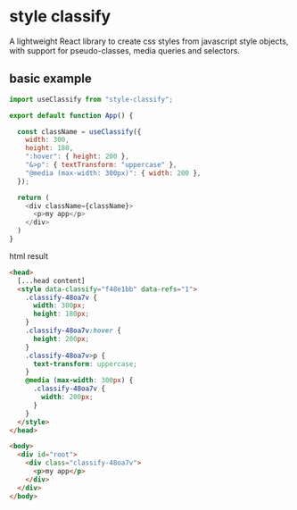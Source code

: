 # style classify

A lightweight React library to create css styles from javascript style objects, with support for pseudo-classes, media queries and selectors.

## basic example

```javascript
import useClassify from "style-classify";

export default function App() {

  const className = useClassify({
    width: 300,
    height: 180,
    ":hover": { height: 200 },
    "&>p": { textTransform: "uppercase" },
    "@media (max-width: 300px)": { width: 200 },
  });

  return (
    <div className={className}>
      <p>my app</p>
    </div>
  )
}
```

html result

```html
<head>
  [...head content]
  <style data-classify="f48e1bb" data-refs="1">
    .classify-48oa7v {
      width: 300px;
      height: 180px;
    }
    .classify-48oa7v:hover {
      height: 200px;
    }
    .classify-48oa7v>p {
      text-transform: uppercase;
    }
    @media (max-width: 300px) {
      .classify-48oa7v {
        width: 200px;
      }
    }
  </style>
</head>

<body>
  <div id="root">
    <div class="classify-48oa7v">
      <p>my app</p>
    </div>
  </div>
</body>
```
